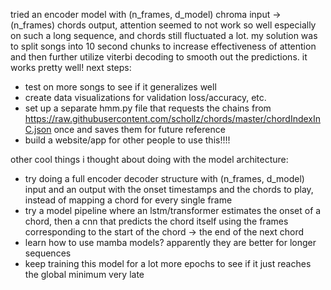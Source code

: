 tried an encoder model with (n_frames, d_model) chroma input -> (n_frames) chords output, attention seemed to not work so well especially on such a long sequence, and chords still fluctuated a lot. my solution was to split songs into 10 second chunks to increase effectiveness of attention and then further utilize viterbi decoding to smooth out the predictions. it works pretty well! next steps:

- test on more songs to see if it generalizes well
- create data visualizations for validation loss/accuracy, etc.
- set up a separate hmm.py file that requests the chains from https://raw.githubusercontent.com/schollz/chords/master/chordIndexInC.json once and saves them for future reference
- build a website/app for other people to use this!!!!


other cool things i thought about doing with the model architecture:

- try doing a full encoder decoder structure with (n_frames, d_model) input and an output with the onset timestamps and the chords to play, instead of mapping a chord for every single frame
- try a model pipeline where an lstm/transformer estimates the onset of a chord, then a cnn that predicts the chord itself using the frames corresponding to the start of the chord -> the end of the next chord
- learn how to use mamba models? apparently they are better for longer sequences
- keep training this model for a lot more epochs to see if it just reaches the global minimum very late